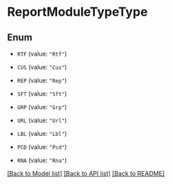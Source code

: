 # ReportModuleTypeType

## Enum


* `RTF` (value: `"Rtf"`)

* `CUS` (value: `"Cus"`)

* `REP` (value: `"Rep"`)

* `SFT` (value: `"Sft"`)

* `GRP` (value: `"Grp"`)

* `URL` (value: `"Url"`)

* `LBL` (value: `"Lbl"`)

* `PCD` (value: `"Pcd"`)

* `RNA` (value: `"Rna"`)


[[Back to Model list]](../README.md#documentation-for-models) [[Back to API list]](../README.md#documentation-for-api-endpoints) [[Back to README]](../README.md)


